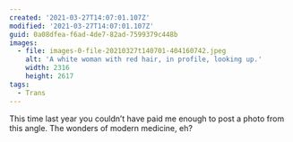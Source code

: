```yaml
---
created: '2021-03-27T14:07:01.107Z'
modified: '2021-03-27T14:07:01.107Z'
guid: 0a08dfea-f6ad-4de7-82ad-7599379c448b
images:
  - file: images-0-file-20210327t140701-404160742.jpeg
    alt: 'A white woman with red hair, in profile, looking up.'
    width: 2316
    height: 2617
tags:
  - Trans
---
```

This time last year you couldn’t have paid me enough to post a photo from this angle. The wonders of modern medicine, eh?
